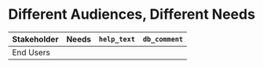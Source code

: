 # Different Audiences, Different Needs

| Stakeholder | Needs | `help_text` | `db_comment` |
|------------|-------|-------------|--------------|
| End Users | &nbsp; | &nbsp; | &nbsp; |
